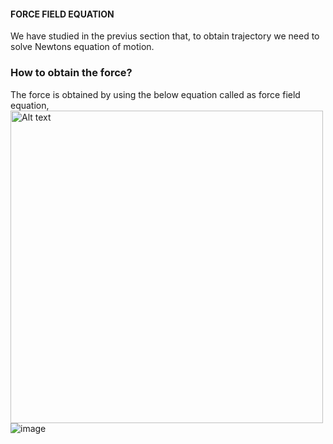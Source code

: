 #### FORCE FIELD EQUATION
We have studied in the previus section that, to obtain trajectory we need to solve Newtons equation of motion. 
### How to obtain the force? 
The force is obtained by using the below equation called as force field equation,
<img src="MD-Simualtions/Images/ff.jpg" alt="Alt text" width="500"> 
![image](https://github.com/user-attachments/assets/2cece935-4376-42e3-a44b-29db24e8c323)




